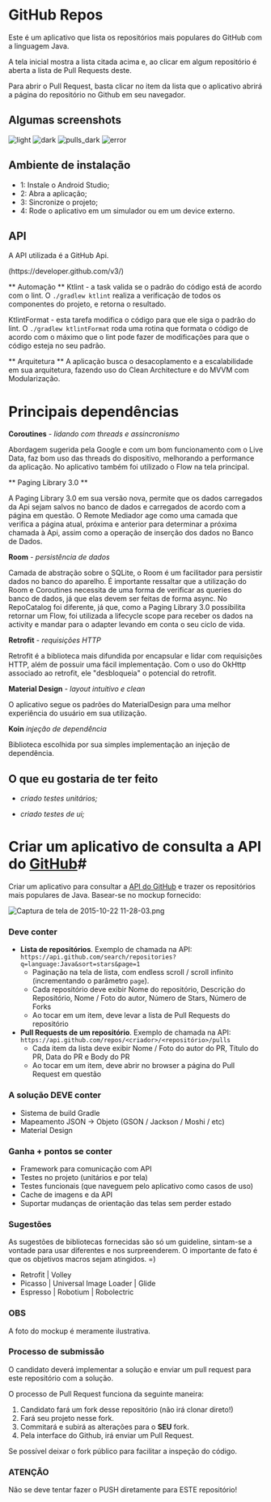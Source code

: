 # GitHub Repos #

Este é um aplicativo que lista os repositórios mais populares do GitHub com a linguagem Java.

A tela inicial mostra a lista citada acima e, ao clicar em algum repositório é aberta a lista de Pull Requests deste.

Para abrir o Pull Request, basta clicar no item da lista que o aplicativo abrirá a página do repositório no Github em seu navegador.

## Algumas screenshots
![light](/screenshots/home_light.png)
![dark](/screenshots/home_dark.png)
![pulls_dark](/screenshots/pulls_dark.png)
![error](/screenshots/error.png)

## Ambiente de instalação
* 1: Instale o Android Studio;
* 2: Abra a aplicação;
* 3: Sincronize o projeto;
* 4: Rode o aplicativo em um simulador ou em um device externo.

## API
<p>A API utilizada é a GitHub Api.</p>
(https://developer.github.com/v3/)

** Automação **
Ktlint - a task valida se o padrão do código está de acordo com o lint.
O `./gradlew ktlint` realiza a verificação de todos os componentes do projeto, e retorna o resultado.

KtlintFormat - esta tarefa modifica o código para que ele siga o padrão do lint.
O `./gradlew ktlintFormat` roda uma rotina que formata o código de acordo com o máximo que o lint pode fazer de modificações para que o código esteja no seu padrão.

** Arquitetura **
 A aplicação busca o desacoplamento e a escalabilidade em sua arquitetura, fazendo uso do Clean Architecture e do MVVM com Modularização.

# Principais dependências #

**Coroutines** - _lidando com threads e assincronismo_
 <p>Abordagem sugerida pela Google e com um bom funcionamento com o Live Data, faz bom uso das threads do dispositivo, melhorando a performance da aplicação. No aplicativo também foi utilizado o Flow na tela principal.</p>

** Paging Library 3.0 **
<p> A Paging Library 3.0 em sua versão nova, permite que os dados carregados da Api sejam salvos no banco de dados e carregados de acordo com a página em questão.
O Remote Mediador age como uma camada que verifica a página atual, próxima e anterior para determinar a próxima chamada à Api, assim como a operação de inserção dos dados no Banco de Dados.</p>

**Room** - _persistência de dados_
 <p>Camada de abstração sobre o SQLite, o Room é um facilitador para persistir dados no banco do aparelho.
 É importante ressaltar que a utilização do Room e Coroutines necessita de uma forma de verificar as queries do banco de dados, já que elas devem ser feitas de forma async.
 No RepoCatalog foi diferente, já que, como a Paging Library 3.0 possibilita retornar um Flow, foi utilizada a lifecycle scope para receber os dados na activity e mandar para o adapter levando em conta o seu ciclo de vida.

**Retrofit** - _requisições HTTP_
 <p>Retrofit é a biblioteca mais difundida por encapsular e lidar com requisições HTTP, além de possuir uma fácil implementação. Com o uso do OkHttp associado ao retrofit, ele "desbloqueia" o potencial do retrofit.</p>

**Material Design** - _layout intuitivo e clean_
 <p>O aplicativo segue os padrões do MaterialDesign para uma melhor experiência do usuário em sua utilização.</p>

**Koin** _injeção de dependência_
 <p>Biblioteca escolhida por sua simples implementação an injeção de dependência.</p>

## O que eu gostaria de ter feito

* _criado testes unitários;_

* _criado testes de ui;_

##

# Criar um aplicativo de consulta a API do [GitHub](https://github.com)#

Criar um aplicativo para consultar a [API do GitHub](https://developer.github.com/v3/) e trazer os repositórios mais populares de Java. Basear-se no mockup fornecido:

![Captura de tela de 2015-10-22 11-28-03.png](https://bitbucket.org/repo/7ndaaA/images/3102804929-Captura%20de%20tela%20de%202015-10-22%2011-28-03.png)

### **Deve conter** ###

- __Lista de repositórios__. Exemplo de chamada na API: `https://api.github.com/search/repositories?q=language:Java&sort=stars&page=1`
  * Paginação na tela de lista, com endless scroll / scroll infinito (incrementando o parâmetro `page`).
  * Cada repositório deve exibir Nome do repositório, Descrição do Repositório, Nome / Foto do autor, Número de Stars, Número de Forks
  * Ao tocar em um item, deve levar a lista de Pull Requests do repositório
- __Pull Requests de um repositório__. Exemplo de chamada na API: `https://api.github.com/repos/<criador>/<repositório>/pulls`
  * Cada item da lista deve exibir Nome / Foto do autor do PR, Título do PR, Data do PR e Body do PR
  * Ao tocar em um item, deve abrir no browser a página do Pull Request em questão

### **A solução DEVE conter** ##
* Sistema de build Gradle
* Mapeamento JSON -> Objeto (GSON / Jackson / Moshi / etc)
* Material Design

### **Ganha + pontos se conter** ###

* Framework para comunicação com API
* Testes no projeto (unitários e por tela)
* Testes funcionais (que naveguem pelo aplicativo como casos de uso)
* Cache de imagens e da API
* Suportar mudanças de orientação das telas sem perder estado

### **Sugestões** ###

As sugestões de bibliotecas fornecidas são só um guideline, sintam-se a vontade para usar diferentes e nos surpreenderem. O importante de fato é que os objetivos macros sejam atingidos. =)

* Retrofit | Volley 
* Picasso | Universal Image Loader | Glide
* Espresso | Robotium | Robolectric

### **OBS** ###

A foto do mockup é meramente ilustrativa.  


### **Processo de submissão** ###

O candidato deverá implementar a solução e enviar um pull request para este repositório com a solução.

O processo de Pull Request funciona da seguinte maneira:

1. Candidato fará um fork desse repositório (não irá clonar direto!)
2. Fará seu projeto nesse fork.
3. Commitará e subirá as alterações para o __SEU__ fork.
4. Pela interface do Github, irá enviar um Pull Request.

Se possível deixar o fork público para facilitar a inspeção do código.

### **ATENÇÃO** ###

Não se deve tentar fazer o PUSH diretamente para ESTE repositório!
